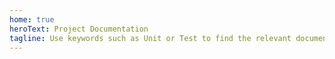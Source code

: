 ```yaml
---
home: true
heroText: Project Documentation
tagline: Use keywords such as Unit or Test to find the relevant documentations
---
```


<center>
  <Search/>
</center>